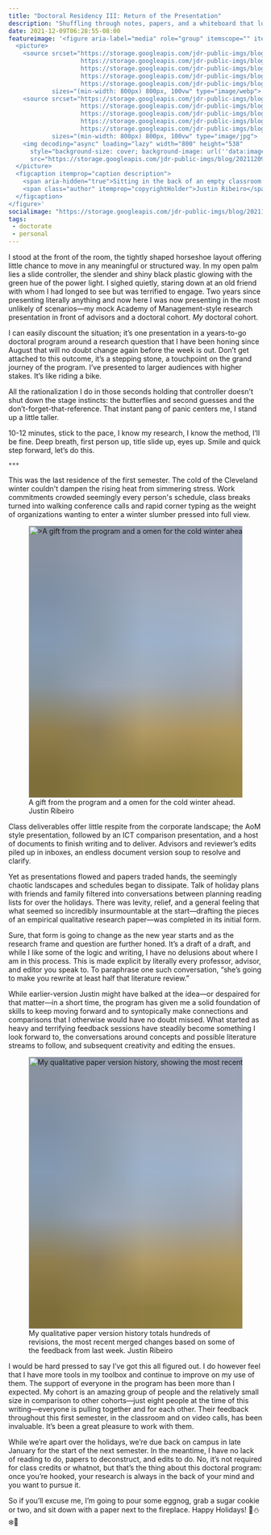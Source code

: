 ```yaml
---
title: "Doctoral Residency III: Return of the Presentation"
description: "Shuffling through notes, papers, and a whiteboard that looks like a conspiracy vision board, I stride to the finish of the final in-person doctoral residency of the year, complete with my old friend, the presentation."
date: 2021-12-09T06:28:55-08:00
featureimage: '<figure aria-label="media" role="group" itemscope="" itemprop="associatedMedia" itemtype="http://schema.org/ImageObject">
  <picture>
    <source srcset="https://storage.googleapis.com/jdr-public-imgs/blog/20211209-empty-classroom-640.webp 640w,
                    https://storage.googleapis.com/jdr-public-imgs/blog/20211209-empty-classroom-800.webp 800w,
                    https://storage.googleapis.com/jdr-public-imgs/blog/20211209-empty-classroom-1024.webp 1024w,
                    https://storage.googleapis.com/jdr-public-imgs/blog/20211209-empty-classroom-1280.webp 1280w,
                    https://storage.googleapis.com/jdr-public-imgs/blog/20211209-empty-classroom-1600.webp 1600w"
            sizes="(min-width: 800px) 800px, 100vw" type="image/webp">
    <source srcset="https://storage.googleapis.com/jdr-public-imgs/blog/20211209-empty-classroom-640.jpg 640w,
                    https://storage.googleapis.com/jdr-public-imgs/blog/20211209-empty-classroom-800.jpg 800w,
                    https://storage.googleapis.com/jdr-public-imgs/blog/20211209-empty-classroom-1024.jpg 1024w,
                    https://storage.googleapis.com/jdr-public-imgs/blog/20211209-empty-classroom-1280.jpg 1280w,
                    https://storage.googleapis.com/jdr-public-imgs/blog/20211209-empty-classroom-1600.jpg 1600w"
            sizes="(min-width: 800px) 800px, 100vw" type="image/jpg">
    <img decoding="async" loading="lazy" width="800" height="538"
      style="background-size: cover; background-image: url(''data:image/svg+xml;charset=utf-8,%3Csvg xmlns=\''http%3A//www.w3.org/2000/svg\'' xmlns%3Axlink=\''http%3A//www.w3.org/1999/xlink\'' viewBox=\''0 0 1280 853\''%3E%3Cfilter id=\''b\'' color-interpolation-filters=\''sRGB\''%3E%3CfeGaussianBlur stdDeviation=\''.5\''%3E%3C/feGaussianBlur%3E%3CfeComponentTransfer%3E%3CfeFuncA type=\''discrete\'' tableValues=\''1 1\''%3E%3C/feFuncA%3E%3C/feComponentTransfer%3E%3C/filter%3E%3Cimage filter=\''url(%23b)\'' x=\''0\'' y=\''0\'' height=\''100%25\'' width=\''100%25\'' xlink%3Ahref=\''data%3Aimage/png;base64,iVBORw0KGgoAAAANSUhEUgAAAAkAAAAGCAIAAACepSOSAAAACXBIWXMAAC4jAAAuIwF4pT92AAAAs0lEQVQI1wGoAFf/AImSoJSer5yjs52ktp2luJuluKOpuJefsoCNowB+kKaOm66grL+krsCnsMGrt8m1u8mzt8OVoLIAhJqzjZ2tnLLLnLHJp7fNmpyjqbPCqLrRjqO7AIeUn5ultaWtt56msaSnroZyY4mBgLq7wY6TmwCRfk2Pf1uzm2WulV+xmV6rmGyQfFm3nWSBcEIAfm46jX1FkH5Djn5AmodGo49MopBLlIRBfG8yj/dfjF5frTUAAAAASUVORK5CYII=\''%3E%3C/image%3E%3C/svg%3E'');"
      src="https://storage.googleapis.com/jdr-public-imgs/blog/20211209-empty-classroom-800.jpg" alt="Sitting in the back of an empty classroom in Dively Building working on a paper revision while second year doctoral students present across the hall.">
  </picture>
  <figcaption itemprop="caption description">
    <span aria-hidden="true">Sitting in the back of an empty classroom in Dively Building working on a paper revision while second year doctoral students present across the hall.</span>
    <span class="author" itemprop="copyrightHolder">Justin Ribeiro</span>
  </figcaption>
</figure>'
socialimage: "https://storage.googleapis.com/jdr-public-imgs/blog/20211209-empty-classroom-800.jpg"
tags:
 - doctorate
 - personal
---
```


I stood at the front of the room, the tightly shaped horseshoe layout offering little chance to move in any meaningful or structured way. In my open palm lies a slide controller, the slender and shiny black plastic glowing with the green hue of the power light. I sighed quietly, staring down at an old friend with whom I had longed to see but was terrified to engage. Two years since presenting literally anything and now here I was now presenting in the most unlikely of scenarios—my mock Academy of Management-style research presentation in front of advisors and a doctoral cohort. _My_ doctoral cohort.

I can easily discount the situation; it’s one presentation in a years-to-go doctoral program around a research question that I have been honing since August that will no doubt change again before the week is out. Don’t get attached to this outcome, it’s a stepping stone, a touchpoint on the grand journey of the program. I’ve presented to larger audiences with higher stakes. It’s like riding a bike.

All the rationalization I do in those seconds holding that controller doesn't shut down the stage instincts: the butterflies and second guesses and the don’t-forget-that-reference. That instant pang of panic centers me, I stand up a little taller.

10-12 minutes, stick to the pace, I know my research, I know the method, I’ll be fine. Deep breath, first person up, title slide up, eyes up. Smile and quick step forward, let’s do this.

`***`

This was the last residence of the first semester. The cold of the Cleveland winter couldn't dampen the rising heat from simmering stress. Work commitments crowded seemingly every person's schedule, class breaks turned into walking conference calls and rapid corner typing as the weight of organizations wanting to enter a winter slumber pressed into full view.

<figure aria-label="media" role="group" itemscope="" itemprop="associatedMedia" itemtype="http://schema.org/ImageObject">
  <picture>
    <source srcset="https://storage.googleapis.com/jdr-public-imgs/blog/20211209-a-warning-gift-640.webp 640w,
                    https://storage.googleapis.com/jdr-public-imgs/blog/20211209-a-warning-gift-800.webp 800w,
                    https://storage.googleapis.com/jdr-public-imgs/blog/20211209-a-warning-gift-1024.webp 1024w,
                    https://storage.googleapis.com/jdr-public-imgs/blog/20211209-a-warning-gift-1280.webp 1280w,
                    https://storage.googleapis.com/jdr-public-imgs/blog/20211209-a-warning-gift-1600.webp 1600w"
            sizes="(min-width: 800px) 800px, 100vw" type="image/webp">
    <source srcset="https://storage.googleapis.com/jdr-public-imgs/blog/20211209-a-warning-gift-640.jpg 640w,
                    https://storage.googleapis.com/jdr-public-imgs/blog/20211209-a-warning-gift-800.jpg 800w,
                    https://storage.googleapis.com/jdr-public-imgs/blog/20211209-a-warning-gift-1024.jpg 1024w,
                    https://storage.googleapis.com/jdr-public-imgs/blog/20211209-a-warning-gift-1280.jpg 1280w,
                    https://storage.googleapis.com/jdr-public-imgs/blog/20211209-a-warning-gift-1600.jpg 1600w"
            sizes="(min-width: 800px) 800px, 100vw" type="image/jpg">
    <img decoding="async" loading="lazy" width="800" height="538"
      style="background-size: cover; background-image: url('data:image/svg+xml;charset=utf-8,%3Csvg xmlns=\'http%3A//www.w3.org/2000/svg\' xmlns%3Axlink=\'http%3A//www.w3.org/1999/xlink\' viewBox=\'0 0 1280 853\'%3E%3Cfilter id=\'b\' color-interpolation-filters=\'sRGB\'%3E%3CfeGaussianBlur stdDeviation=\'.5\'%3E%3C/feGaussianBlur%3E%3CfeComponentTransfer%3E%3CfeFuncA type=\'discrete\' tableValues=\'1 1\'%3E%3C/feFuncA%3E%3C/feComponentTransfer%3E%3C/filter%3E%3Cimage filter=\'url(%23b)\' x=\'0\' y=\'0\' height=\'100%25\' width=\'100%25\' xlink%3Ahref=\'data%3Aimage/png;base64,iVBORw0KGgoAAAANSUhEUgAAAAkAAAAGCAIAAACepSOSAAAACXBIWXMAAC4jAAAuIwF4pT92AAAAs0lEQVQI1wGoAFf/AImSoJSer5yjs52ktp2luJuluKOpuJefsoCNowB+kKaOm66grL+krsCnsMGrt8m1u8mzt8OVoLIAhJqzjZ2tnLLLnLHJp7fNmpyjqbPCqLrRjqO7AIeUn5ultaWtt56msaSnroZyY4mBgLq7wY6TmwCRfk2Pf1uzm2WulV+xmV6rmGyQfFm3nWSBcEIAfm46jX1FkH5Djn5AmodGo49MopBLlIRBfG8yj/dfjF5frTUAAAAASUVORK5CYII=\'%3E%3C/image%3E%3C/svg%3E');"
      src="https://storage.googleapis.com/jdr-public-imgs/blog/20211209-a-warning-gift-800.jpg" alt=">A gift from the program and a omen for the cold winter ahead.">
  </picture>
  <figcaption itemprop="caption description">
    <span aria-hidden="true">A gift from the program and a omen for the cold winter ahead.</span>
    <span class="author" itemprop="copyrightHolder">Justin Ribeiro</span>
  </figcaption>
</figure>

Class deliverables offer little respite from the corporate landscape; the AoM style presentation, followed by an ICT comparison presentation, and a host of documents to finish writing and to deliver. Advisors and reviewer’s edits piled up in inboxes, an endless document version soup to resolve and clarify.

Yet as presentations flowed and papers traded hands, the seemingly chaotic landscapes and schedules began to dissipate. Talk of holiday plans with friends and family filtered into conversations between planning reading lists for over the holidays. There was levity, relief, and a general feeling that what seemed so incredibly insurmountable at the start—drafting the pieces of an empirical qualitative research paper—was completed in its initial form.

Sure, that form is going to change as the new year starts and as the research frame and question are further honed. It’s a draft of a draft, and while I like some of the logic and writing, I have no delusions about where I am in this process. This is made explicit by literally every professor, advisor, and editor you speak to. To paraphrase one such conversation, “she’s going to make you rewrite at least half that literature review.”

While earlier-version Justin might have balked at the idea—or despaired for that matter—in a short time, the program has given me a solid foundation of skills to keep moving forward and to syntopically make connections and comparisons that I otherwise would have no doubt missed. What started as heavy and terrifying feedback sessions have steadily become something I look forward to, the conversations around concepts and possible literature streams to follow, and subsequent creativity and editing the ensues.

<figure aria-label="media" role="group" itemscope="" itemprop="associatedMedia" itemtype="http://schema.org/ImageObject">
  <picture>
    <source srcset="https://storage.googleapis.com/jdr-public-imgs/blog/20211209-edits-and-more-edits-640.webp 640w,
                    https://storage.googleapis.com/jdr-public-imgs/blog/20211209-edits-and-more-edits-800.webp 800w,
                    https://storage.googleapis.com/jdr-public-imgs/blog/20211209-edits-and-more-edits-1024.webp 1024w,
                    https://storage.googleapis.com/jdr-public-imgs/blog/20211209-edits-and-more-edits-1280.webp 1280w,
                    https://storage.googleapis.com/jdr-public-imgs/blog/20211209-edits-and-more-edits-1600.webp 1600w"
            sizes="(min-width: 800px) 800px, 100vw" type="image/webp">
    <source srcset="https://storage.googleapis.com/jdr-public-imgs/blog/20211209-edits-and-more-edits-640.png 640w,
                    https://storage.googleapis.com/jdr-public-imgs/blog/20211209-edits-and-more-edits-800.png 800w,
                    https://storage.googleapis.com/jdr-public-imgs/blog/20211209-edits-and-more-edits-1024.png 1024w,
                    https://storage.googleapis.com/jdr-public-imgs/blog/20211209-edits-and-more-edits-1280.png 1280w,
                    https://storage.googleapis.com/jdr-public-imgs/blog/20211209-edits-and-more-edits-1600.png 1600w"
            sizes="(min-width: 800px) 800px, 100vw" type="image/png">
    <img decoding="async" loading="lazy" width="800" height="538"
      style="background-size: cover; background-image: url('data:image/svg+xml;charset=utf-8,%3Csvg xmlns=\'http%3A//www.w3.org/2000/svg\' xmlns%3Axlink=\'http%3A//www.w3.org/1999/xlink\' viewBox=\'0 0 1280 853\'%3E%3Cfilter id=\'b\' color-interpolation-filters=\'sRGB\'%3E%3CfeGaussianBlur stdDeviation=\'.5\'%3E%3C/feGaussianBlur%3E%3CfeComponentTransfer%3E%3CfeFuncA type=\'discrete\' tableValues=\'1 1\'%3E%3C/feFuncA%3E%3C/feComponentTransfer%3E%3C/filter%3E%3Cimage filter=\'url(%23b)\' x=\'0\' y=\'0\' height=\'100%25\' width=\'100%25\' xlink%3Ahref=\'data%3Aimage/png;base64,iVBORw0KGgoAAAANSUhEUgAAAAkAAAAGCAIAAACepSOSAAAACXBIWXMAAC4jAAAuIwF4pT92AAAAs0lEQVQI1wGoAFf/AImSoJSer5yjs52ktp2luJuluKOpuJefsoCNowB+kKaOm66grL+krsCnsMGrt8m1u8mzt8OVoLIAhJqzjZ2tnLLLnLHJp7fNmpyjqbPCqLrRjqO7AIeUn5ultaWtt56msaSnroZyY4mBgLq7wY6TmwCRfk2Pf1uzm2WulV+xmV6rmGyQfFm3nWSBcEIAfm46jX1FkH5Djn5AmodGo49MopBLlIRBfG8yj/dfjF5frTUAAAAASUVORK5CYII=\'%3E%3C/image%3E%3C/svg%3E');"
      src="https://storage.googleapis.com/jdr-public-imgs/blog/20211209-edits-and-more-edits-800.png" alt="My qualitative paper version history, showing the most recent changes from the previous day based on feedback.">
  </picture>
  <figcaption itemprop="caption description">
    <span aria-hidden="true">My qualitative paper version history totals hundreds of revisions, the most recent merged changes based on some of the feedback from last week.</span>
    <span class="author" itemprop="copyrightHolder">Justin Ribeiro</span>
  </figcaption>
</figure>

I would be hard pressed to say I’ve got this all figured out. I do however feel that I have more tools in my toolbox and continue to improve on my use of them. The support of everyone in the program has been more than I expected. My cohort is an amazing group of people and the relatively small size in comparison to other cohorts—just eight people at the time of this writing—everyone is pulling together and for each other. Their feedback throughout this first semester, in the classroom and on video calls, has been invaluable. It’s been a great pleasure to work with them.

While we’re apart over the holidays, we’re due back on campus in late January for the start of the next semester. In the meantime, I have no lack of reading to do, papers to deconstruct, and edits to do. No, it’s not required for class credits or whatnot, but that’s the thing about this doctoral program: once you’re hooked, your research is always in the back of your mind and you want to pursue it.

So if you’ll excuse me, I’m going to pour some eggnog, grab a sugar cookie or two, and sit down with a paper next to the fireplace. Happy Holidays! 🎄⛄❄️🕎


